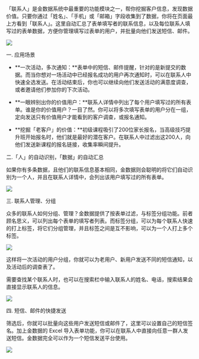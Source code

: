 「联系人」是金数据系统中最重要的功能模块之一，帮你挖掘客户信息，发现数据价值。只要你通过「姓名」、「手机」或「邮箱」字段收集到了数据，你将在页面最上方看到「联系人」。这里自动汇总了表单填写者的联系信息，以及每位联系人填写过的表单数据，方便你管理填写过表单的用户，并批量向他们发送短信、邮件。



![](https://dn-shimo-image.qbox.me/w6YjWVGqmGYFqQXU/image.png!thumbnail)









一. 应用场景

* **一次活动，多次通知：**表单中的短信、邮件提醒，针对的是新提交的数据。而当你想对一场活动中已经报名成功的用户再次通知时，可以在联系人中快速全选发送。在活动结束后，你也可以继续向他们发送活动的满意度调查，或者邀请他们参加你的下次活动。

* **一眼辨别出你的价值用户：**联系人详情中列出了每个用户填写过的所有表单。谁是你的价值用户？一目了然。你可以将多次填写表单的用户分在一组，定向发送只有价值用户才能看到的客户调查，或报名通知。

* **挖掘「老客户」的价值：**初级课程吸引了200位家长报名，当高级技巧提升班开始报名时，他们就是最好的潜在客户。在联系人中过滤出这200人，向他们发送新课程的报名链接，收集率瞬间提升。





二.「人」的自动识别，「数据」的自动汇总





如果你有多条数据，且他们的联系信息基本相同，金数据则会聪明的将它们自动识别为一个人，并且在联系人详情中，会列出该用户填写过的所有表单。

![](https://dn-shimo-image.qbox.me/xCtAmQy07rgR5kbr/image.png!thumbnail)











三. 联系人管理、分组





众多的联系人如何分组、管理？金数据提供了按表单过滤，与标签分组功能。前者顾名思义，可以列出每个表单的填写者列表。而标签分组，可以为每个联系人快速的打上标签，将它们分组管理，并且标签之间是互不影响，可以为一个人打上多个标签。





![](https://dn-shimo-image.qbox.me/gEveziVR2G0nex4D/image.png!thumbnail)



这样将一次活动的用户分组，你就可以为老用户、新用户发送不同的短信通知，以及活动后的调查表了。





需要查找某个联系人时，也可以在搜索栏中输入联系人的姓名、电话，搜索结果会直接显示联系人的信息。



![](http://mmbiz.qpic.cn/mmbiz/3xSOlqCbovtq3o8mKHLBcib9ZgkjQIz5jzbhStVug7MiayGTh3CHtB6KnyoTKicE6hHfE5hY51cGzy5n9ia24keVAw/640?wx_fmt=png&&wxfrom=5&wx_lazy=1)

四. 短信、邮件的快捷发送





筛选后，你就可以批量向这些用户发送短信或邮件了，这里可以设置自己的短信签名。加上金数据的 Excel 导入表单功能，你可以在联系人中直接向任意一群人发送短信。金数据完全可以作为一个短信发送平台使用。



![](https://dn-shimo-image.qbox.me/9ukN6XLBrkAkATK8/image.png!thumbnail)







